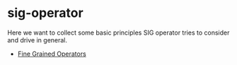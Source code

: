 # sig-operator

Here we want to collect some basic principles SIG operator tries to consider and
drive in general.

- [Fine Grained Operators](fine_grained_operators.md)
